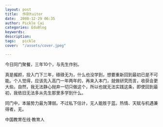 ```yaml
---
layout: post  
title:  作别tuitor  
date:  2008-12-29 06:35  
author: Pickle Cai  
categories: EduBlog  
keywords: 
description:   
tags:	pickle   
cover:  "/assets/cover.jpeg"  

---  
```

    
今日同门聚餐，三年10个，与先生作别。



真是赧颜，投入门下三年，碌碌无为，什么也没学到，想要重新回到最初已是不可能。个人觉得，应该先入高门一年两年的，再来入本门，就做研究而言，收获会更大些。自然，我无法静心抛弃一切只做这个，所以也就无法实践这条，即使回到最初，我依旧无法多从先生那里多学到什么。



同门中，本届势力最为薄弱。不过私下估计，无人能胜于蓝。热情、天赋与机遇兼得者，无。



		    
 中国教育在线·教育人

